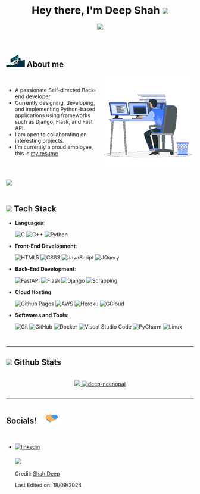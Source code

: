 <h1 align="center"><b>Hey there, I'm Deep Shah </b><img src="https://media.giphy.com/media/hvRJCLFzcasrR4ia7z/giphy.gif" width="35"></h1>

<p align="center">
  <a href="https://github.com/DenverCoder1/readme-typing-svg"><img src="https://readme-typing-svg.herokuapp.com?font=Time+New+Roman&color=cyan&size=25&center=true&vCenter=true&width=600&height=100&lines=Hello+folks..&hearts;++;Self-directed+Back-End+Developer,;Computer+Science+Engineer,;CTF+Newbie,;Active+Developer/Freelancer,;Love+to+learn+new+stuffs..<3;Developer+with+a+Pythonic+twist."></a>
</p>
<br>


## <picture><img src = "https://github.com/deep-neenopal/deep-neenopal/raw/main/assets/about_me.gif" width = 50px></picture> **About me**

<picture> <img align="right" src="https://github.com/deep-neenopal/deep-neenopal/raw/main/assets/Right_Side.gif" width = 250px></picture>

<br>

- A passionate Self-directed Back-end developer
- Currently designing, developing, and implementing Python-based applications using frameworks such as Django, Flask, and Fast API.
- I am open to collaborating on interesting projects. 
- I’m currently a proud employee, this is [my resume](https://read.cv/shahdeep1908)

<br><br>

<img src="https://user-images.githubusercontent.com/73097560/115834477-dbab4500-a447-11eb-908a-139a6edaec5c.gif"><br><br>

## <img src="https://media2.giphy.com/media/QssGEmpkyEOhBCb7e1/giphy.gif?cid=ecf05e47a0n3gi1bfqntqmob8g9aid1oyj2wr3ds3mg700bl&rid=giphy.gif" width ="25"><b> Tech Stack</b>

<p align="center">

- **Languages**:
    
    ![C](https://img.shields.io/badge/C%20-%232370ED.svg?style=for-the-badge&logo=c&logoColor=white)
    ![C++](https://img.shields.io/badge/C++%20-%2300599C.svg?style=for-the-badge&logo=c%2B%2B&logoColor=white)
    ![Python](https://img.shields.io/badge/Python%20-%2314354C.svg?style=for-the-badge&logo=python&logoColor=white)

    
- **Front-End Development**:

   ![HTML5](https://img.shields.io/badge/HTML5%20-%23E34F26.svg?style=for-the-badge&logo=html5&logoColor=white)
   ![CSS3](https://img.shields.io/badge/CSS%20-%231572B6.svg?style=for-the-badge&logo=css3&logoColor=white)
   ![JavaScript](https://img.shields.io/badge/JavaScript%20-%23F7DF1E.svg?style=for-the-badge&logo=javascript&logoColor=black)
   ![JQuery](https://img.shields.io/badge/jQuery-0769AD?style=for-the-badge&logo=jquery&logoColor=white)


- **Back-End Development**:

  ![FastAPI](https://img.shields.io/badge/FastAPI-005571?style=for-the-badge&logo=fastapi)
  ![Flask](https://img.shields.io/badge/Flask-000000?style=for-the-badge&logo=flask&logoColor=white)
  ![Django](https://img.shields.io/badge/Django-092E20?style=for-the-badge&logo=django&logoColor=white)
  ![Scrapping](https://img.shields.io/badge/Web_Scraping-3776AB?style=for-the-badge&logo=web-scraping&logoColor=white)


- **Cloud Hosting**:

    ![Github Pages](https://img.shields.io/badge/GitHub%20Pages-%23327FC7.svg?style=for-the-badge&logo=github&logoColor=white)
    ![AWS](https://img.shields.io/badge/AWS-232F3E?style=for-the-badge&logo=amazon-aws&logoColor=white)
    ![Heroku](https://img.shields.io/badge/Heroku-430098?style=for-the-badge&logo=heroku&logoColor=white)
    ![GCloud](https://img.shields.io/badge/Google_Cloud-4285F4?style=for-the-badge&logo=google-cloud&logoColor=white)
    

- **Softwares and Tools**:

    ![Git](https://img.shields.io/badge/git-%23F05033.svg?style=for-the-badge&logo=git&logoColor=white)
    ![GitHub](https://img.shields.io/badge/github-%23121011.svg?style=for-the-badge&logo=github&logoColor=white)
    ![Docker](https://img.shields.io/badge/Docker-2496ED?style=for-the-badge&logo=docker&logoColor=white)
    ![Visual Studio Code](https://img.shields.io/badge/Visual%20Studio%20Code-0078d7.svg?style=for-the-badge&logo=visual-studio-code&logoColor=white)
    ![PyCharm](https://img.shields.io/badge/PyCharm-143?style=for-the-badge&logo=pycharm&logoColor=black&color=green)
    ![Linux](https://img.shields.io/badge/Linux-FCC624?style=for-the-badge&logo=linux&logoColor=black)

</p>

<br>

-----



## <img src="https://media.giphy.com/media/iY8CRBdQXODJSCERIr/giphy.gif" width="35"><b> Github Stats </b>
<br>

<div align="center">

<a href="https://github.com/deep-neenopal/">
  <img src="https://github-readme-stats.vercel.app/api?username=deep-neenopal&show_icons=true&theme=radical)](https://github.com/deep-neenopal)" width="450"/>
  <img src="https://github-readme-stats.vercel.app/api/top-langs?username=deep-neenopal&show_icons=true&locale=en&layout=compact&line_height=20&title_color=7A7ADB&icon_color=2234AE&text_color=D3D3D3&bg_color=0,000000,130F40" width="375"  alt="deep-neenopal"/>

</a>
</div>

<br>

----


## <b> Socials!</b><img src="https://github.com/deep-neenopal/deep-neenopal/raw/main/assets/handshake.gif" width ="80">
<br>
<div align='left'>

<ul>

<li>
<a href="https://www.linkedin.com/in/deep-shah-a52834169" target="_blank">
<img src="https://img.shields.io/badge/linkedin:shahdeep1908--tech-%2300acee.svg?color=405DE6&style=for-the-badge&logo=linkedin&logoColor=white" alt=linkedin style="margin-bottom: 5px;"/>
</a>
</li>

<br>

<img src="https://user-images.githubusercontent.com/73097560/115834477-dbab4500-a447-11eb-908a-139a6edaec5c.gif">
<br>

Credit: [Shah Deep](https://github.com/deep-neenopal)

Last Edited on: 18/09/2024

